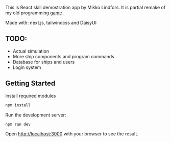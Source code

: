 This is React skill demostration app by Mikko Lindfors. It is partial remake of my old programming [game](https://roboships.sourceforge.net) .

Made with: next.js, tailwindcss and DaisyUI

## TODO:

- Actual simulation
- More ship components and program commands
- Database for ships and users
- Login system

## Getting Started

Install required modules
```bash
npm install
```

Run the development server:

```bash
npm run dev
```

Open [http://localhost:3000](http://localhost:3000) with your browser to see the result.

